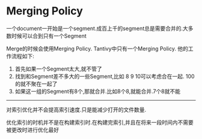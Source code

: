 

# Merging Policy

一个document一开始是一个segment.成百上千的segment总是需要合并的.大多数时候可以合到只有一个Segment

Merge的时候会使用Merging Policy. Tantivy中只有一个Merging Policy. 他的工作流程如下:

1. 首先如果一个Segment太大,就不管了
2. 找到和Segment差不多大的一些Segment,比如 8 9 10可以考虑合在一起. 100的就不聚在一起了
3. 如果这一组的Segment有8个,那就合并.比如8个8,就能合并.7个8就不能

------

对索引优化并不会提高索引速度.只是能减少打开的文件数量.

优化索引的时机并不是在构建索引时.在构建完索引,并且在将来一段时间内不需要被更改时进行优化最好
